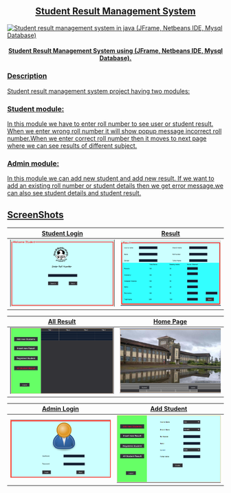 <h2 align="center"><u>Student Result Management System</h2>

![Student result management system in java (JFrame, Netbeans IDE, Mysql Database)](https://2.bp.blogspot.com/-UICquv1dBMU/XGYIXqyhKeI/AAAAAAAAR8M/Evjt3ADUYEYqwDHPLhl_lK5_FTrb_VZpgCLcBGAs/s1600/Java.png)
<h4 align="center"> Student Result Management System using (JFrame, Netbeans IDE, Mysql Database). </h4>

### Description
Student result management system project having two modules:

### Student module: 
In this module we have to enter roll number to see user or student result. When we enter wrong roll number it will show popup message incorrect roll number.When we enter correct roll number then it moves to next page where we can see results of different subject.

### Admin module:
 In this module we can add new student and add new result. If we want to add an existing roll number or student details then we get error message.we can also see student details and student result.


## ScreenShots
Student Login        |  Result 
:-------------------------:|:-------------------------:
![](https://raw.githubusercontent.com/Aditya664/Student_Result_Management_In_Java/master/Images/Screenshot%20(10).png)  |  ![](https://raw.githubusercontent.com/Aditya664/Student_Result_Management_In_Java/master/Images/Screenshot%20(11).png)

All Result                    |  Home Page
:-------------------------:|:-------------------------:
![](https://raw.githubusercontent.com/Aditya664/Student_Result_Management_In_Java/master/Images/Screenshot%20(12).png)  |  ![](https://raw.githubusercontent.com/Aditya664/Student_Result_Management_In_Java/master/Images/Screenshot%20(4).png)

Admin Login                   |  Add Student
:-------------------------:|:-------------------------:
![](https://raw.githubusercontent.com/Aditya664/Student_Result_Management_In_Java/master/Images/Screenshot%20(13).png)  |  ![](https://raw.githubusercontent.com/Aditya664/Student_Result_Management_In_Java/master/Images/Screenshot%20(8).png)


